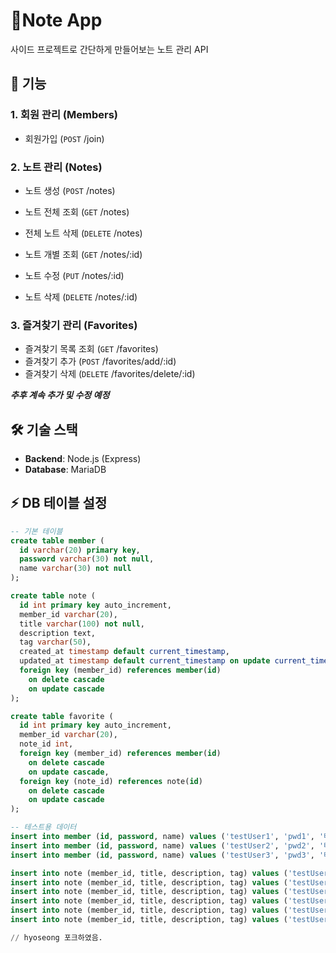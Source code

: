 # 📝Note App

사이드 프로젝트로 간단하게 만들어보는 노트 관리 API

## 📌 기능

### 1. 회원 관리 (Members)

- 회원가입 (`POST` /join)

### 2. 노트 관리 (Notes)

- 노트 생성 (`POST` /notes)
- 노트 전체 조회 (`GET` /notes)
- 전체 노트 삭제 (`DELETE` /notes)

- 노트 개별 조회 (`GET` /notes/:id)
- 노트 수정 (`PUT` /notes/:id)
- 노트 삭제 (`DELETE` /notes/:id)

### 3. 즐겨찾기 관리 (Favorites)

- 즐겨찾기 목록 조회 (`GET` /favorites)
- 즐겨찾기 추가 (`POST` /favorites/add/:id)
- 즐겨찾기 삭제 (`DELETE` /favorites/delete/:id)

***추후 계속 추가 및 수정 예정***

## 🛠️ 기술 스택

- **Backend**: Node.js (Express)
- **Database**: MariaDB

## ⚡ DB 테이블 설정
``` sql
-- 기본 테이블
create table member (
  id varchar(20) primary key,
  password varchar(30) not null,
  name varchar(30) not null
);

create table note (
  id int primary key auto_increment,
  member_id varchar(20),
  title varchar(100) not null,
  description text,
  tag varchar(50),
  created_at timestamp default current_timestamp,
  updated_at timestamp default current_timestamp on update current_timestamp,
  foreign key (member_id) references member(id)
    on delete cascade
    on update cascade
);

create table favorite (
  id int primary key auto_increment,
  member_id varchar(20),
  note_id int,
  foreign key (member_id) references member(id)
    on delete cascade
    on update cascade,
  foreign key (note_id) references note(id)
    on delete cascade
    on update cascade
);

-- 테스트용 데이터
insert into member (id, password, name) values ('testUser1', 'pwd1', '테스트유저1');
insert into member (id, password, name) values ('testUser2', 'pwd2', '테스트유저2');
insert into member (id, password, name) values ('testUser3', 'pwd3', '테스트유저3');

insert into note (member_id, title, description, tag) values ('testUser1', '유저1 제목1', '유저1 노트1 내용', '#유저1_태그1');
insert into note (member_id, title, description, tag) values ('testUser2', '유저2 제목1', '유저2 노트1 내용', '#유저2_태그1');
insert into note (member_id, title, description, tag) values ('testUser2', '유저2 제목2', '유저2 노트2 내용', '#유저2_태그2');
insert into note (member_id, title, description, tag) values ('testUser3', '유저3 제목1', '유저3 노트1 내용', '#유저3_태그1');
insert into note (member_id, title, description, tag) values ('testUser3', '유저3 제목2', '유저3 노트2 내용', '#유저3_태그2');
insert into note (member_id, title, description, tag) values ('testUser3', '유저3 제목3', '유저3 노트3 내용', '#유저3_태그3');

// hyoseong 포크하였음.